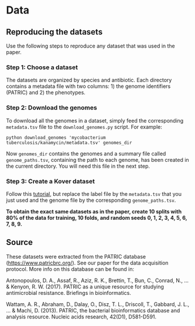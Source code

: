 # Data

## Reproducing the datasets
Use the following steps to reproduce any dataset that was used in the paper.

### Step 1: Choose a dataset

The datasets are organized by species and antibiotic. Each directory contains a metadata file with two columns: 1) the genome identifiers (PATRIC) and 2) the phenotypes.

### Step 2: Download the genomes

To download all the genomes in a dataset, simply feed the corresponding `metadata.tsv` file to the `download_genomes.py` script. For example:

```
python download_genomes 'mycobacterium tuberculosis/kanamycin/metadata.tsv' genomes_dir
```

Now `genomes_dir` contains the genomes and a summary file called `genome_paths.tsv`, containing the path to each genome, has been created in the current directory. You will need this file in the next step.

### Step 3: Create a Kover dataset

Follow this [tutorial](TODO), but replace the label file by the `metadata.tsv` that you just used and the genome file by the corresponding `genome_paths.tsv`.

**To obtain the exact same datasets as in the paper, create 10 splits with 80% of the data for training, 10 folds, and random seeds 0, 1, 2, 3, 4, 5, 6, 7, 8, 9.**

## Source

These datasets were extracted from the PATRIC database (https://www.patricbrc.org/). See our paper for the data acquisition protocol. More info on this database can be found in:

Antonopoulos, D. A., Assaf, R., Aziz, R. K., Brettin, T., Bun, C., Conrad, N., ... & Kenyon, R. W. (2017). PATRIC as a unique resource for studying antimicrobial resistance. Briefings in bioinformatics.

Wattam, A. R., Abraham, D., Dalay, O., Disz, T. L., Driscoll, T., Gabbard, J. L., ... & Machi, D. (2013). PATRIC, the bacterial bioinformatics database and analysis resource. Nucleic acids research, 42(D1), D581-D591.
